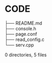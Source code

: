 # CODE

├── README.md  
├── console.h  
├── page.conf  
├── read_config.c  
└── serv.cpp  
  
0 directories, 5 files  
